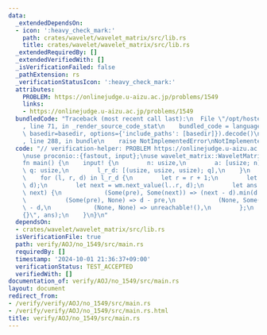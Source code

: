 ```yaml
---
data:
  _extendedDependsOn:
  - icon: ':heavy_check_mark:'
    path: crates/wavelet/wavelet_matrix/src/lib.rs
    title: crates/wavelet/wavelet_matrix/src/lib.rs
  _extendedRequiredBy: []
  _extendedVerifiedWith: []
  _isVerificationFailed: false
  _pathExtension: rs
  _verificationStatusIcon: ':heavy_check_mark:'
  attributes:
    PROBLEM: https://onlinejudge.u-aizu.ac.jp/problems/1549
    links:
    - https://onlinejudge.u-aizu.ac.jp/problems/1549
  bundledCode: "Traceback (most recent call last):\n  File \"/opt/hostedtoolcache/Python/3.10.15/x64/lib/python3.10/site-packages/onlinejudge_verify/documentation/build.py\"\
    , line 71, in _render_source_code_stat\n    bundled_code = language.bundle(stat.path,\
    \ basedir=basedir, options={'include_paths': [basedir]}).decode()\n  File \"/opt/hostedtoolcache/Python/3.10.15/x64/lib/python3.10/site-packages/onlinejudge_verify/languages/rust.py\"\
    , line 288, in bundle\n    raise NotImplementedError\nNotImplementedError\n"
  code: "// verification-helper: PROBLEM https://onlinejudge.u-aizu.ac.jp/problems/1549\n\
    \nuse proconio::{fastout, input};\nuse wavelet_matrix::WaveletMatrix;\n\n#[fastout]\n\
    fn main() {\n    input! {\n        n: usize,\n        a: [usize; n],\n       \
    \ q: usize,\n        l_r_d: [(usize, usize, usize); q],\n    }\n    let wm = WaveletMatrix::new(&a);\n\
    \    for (l, r, d) in l_r_d {\n        let r = r + 1;\n        let pre = wm.prev_value(l..r,\
    \ d);\n        let next = wm.next_value(l..r, d);\n        let ans = match (pre,\
    \ next) {\n            (Some(pre), Some(next)) => (next - d).min(d - pre),\n \
    \           (Some(pre), None) => d - pre,\n            (None, Some(next)) => next\
    \ - d,\n            (None, None) => unreachable!(),\n        };\n        println!(\"\
    {}\", ans);\n    }\n}\n"
  dependsOn:
  - crates/wavelet/wavelet_matrix/src/lib.rs
  isVerificationFile: true
  path: verify/AOJ/no_1549/src/main.rs
  requiredBy: []
  timestamp: '2024-10-01 21:36:37+09:00'
  verificationStatus: TEST_ACCEPTED
  verifiedWith: []
documentation_of: verify/AOJ/no_1549/src/main.rs
layout: document
redirect_from:
- /verify/verify/AOJ/no_1549/src/main.rs
- /verify/verify/AOJ/no_1549/src/main.rs.html
title: verify/AOJ/no_1549/src/main.rs
---
```

